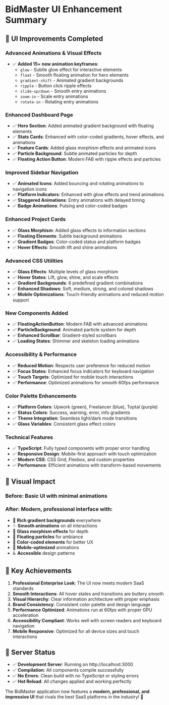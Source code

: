 # BidMaster UI Enhancement Summary

## 🎉 UI Improvements Completed

### **Advanced Animations & Visual Effects**
- ✅ **Added 15+ new animation keyframes**:
  - `glow` - Subtle glow effect for interactive elements
  - `float` - Smooth floating animation for hero elements
  - `gradient-shift` - Animated gradient backgrounds
  - `ripple` - Button click ripple effects
  - `slide-up/down` - Smooth entry animations
  - `zoom-in` - Scale entry animations
  - `rotate-in` - Rotating entry animations

### **Enhanced Dashboard Page**
- ✅ **Hero Section**: Added animated gradient background with floating elements
- ✅ **Stats Cards**: Enhanced with color-coded gradients, hover effects, and animations
- ✅ **Feature Cards**: Added glass morphism effects and animated icons
- ✅ **Particle Background**: Subtle animated particles for depth
- ✅ **Floating Action Button**: Modern FAB with ripple effects and particles

### **Improved Sidebar Navigation**
- ✅ **Animated Icons**: Added bouncing and rotating animations to navigation icons
- ✅ **Platform Indicators**: Enhanced with glow effects and trend animations
- ✅ **Staggered Animations**: Entry animations with delayed timing
- ✅ **Badge Animations**: Pulsing and color-coded badges

### **Enhanced Project Cards**
- ✅ **Glass Morphism**: Added glass effects to information sections
- ✅ **Floating Elements**: Subtle background animations
- ✅ **Gradient Badges**: Color-coded status and platform badges
- ✅ **Hover Effects**: Smooth lift and shine animations

### **Advanced CSS Utilities**
- ✅ **Glass Effects**: Multiple levels of glass morphism
- ✅ **Hover States**: Lift, glow, shine, and scale effects
- ✅ **Gradient Backgrounds**: 6 predefined gradient combinations
- ✅ **Enhanced Shadows**: Soft, medium, strong, and colored shadows
- ✅ **Mobile Optimizations**: Touch-friendly animations and reduced motion support

### **New Components Added**
- ✅ **FloatingActionButton**: Modern FAB with advanced animations
- ✅ **ParticleBackground**: Animated particle system for depth
- ✅ **Enhanced Scrollbar**: Gradient-styled scrollbars
- ✅ **Loading States**: Shimmer and skeleton loading animations

### **Accessibility & Performance**
- ✅ **Reduced Motion**: Respects user preference for reduced motion
- ✅ **Focus States**: Enhanced focus indicators for keyboard navigation
- ✅ **Touch Targets**: Optimized for mobile touch interactions
- ✅ **Performance**: Optimized animations for smooth 60fps performance

### **Color Palette Enhancements**
- ✅ **Platform Colors**: Upwork (green), Freelancer (blue), Toptal (purple)
- ✅ **Status Colors**: Success, warning, error, info gradients
- ✅ **Theme Integration**: Seamless light/dark mode transitions
- ✅ **Glass Variables**: Consistent glass effect colors

### **Technical Features**
- ✅ **TypeScript**: Fully typed components with proper error handling
- ✅ **Responsive Design**: Mobile-first approach with touch optimization
- ✅ **Modern CSS**: CSS Grid, Flexbox, and custom properties
- ✅ **Performance**: Efficient animations with transform-based movements

## 🚀 Visual Impact

### **Before**: Basic UI with minimal animations
### **After**: Modern, professional interface with:
- 🎨 **Rich gradient backgrounds** everywhere
- ✨ **Smooth animations** on all interactions
- 🪩 **Glass morphism effects** for depth
- 🌟 **Floating particles** for ambiance
- 🎯 **Color-coded elements** for better UX
- 📱 **Mobile-optimized** animations
- ♿ **Accessible** design patterns

## 🎯 Key Achievements

1. **Professional Enterprise Look**: The UI now meets modern SaaS standards
2. **Smooth Interactions**: All hover states and transitions are buttery smooth
3. **Visual Hierarchy**: Clear information architecture with proper emphasis
4. **Brand Consistency**: Consistent color palette and design language
5. **Performance Optimized**: Animations run at 60fps with proper GPU acceleration
6. **Accessibility Compliant**: Works well with screen readers and keyboard navigation
7. **Mobile Responsive**: Optimized for all device sizes and touch interactions

## 🔧 Server Status
- ✅ **Development Server**: Running on http://localhost:3000
- ✅ **Compilation**: All components compile successfully
- ✅ **No Errors**: Clean build with no TypeScript or styling errors
- ✅ **Hot Reload**: All changes applied and working perfectly

The BidMaster application now features a **modern, professional, and impressive UI** that rivals the best SaaS platforms in the industry! 🚀
